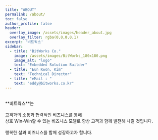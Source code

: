 ```yaml
---
title: "ABOUT"
permalink: /about/
toc: false
author_profile: false
header:
  overlay_image: /assets/images/header_about.jpg
  overlay_filter: rgba(0,0,0,0.1)
excerpt: '비트웍스'  
sidebar:
  - title: "BitWorks Co."
    image: /assets/images/BitWorks_180x180.png
    image_alt: "logo"
    text: "Embedded Solution Builder"
  - title: "Eun Kwon, Kim"
    text: "Technical Director"
  - title: "eMail : "
    text: "eddy@bitworks.co.kr"
---
```

<br/>
**비트웍스**는<br/><br/>
고객과의 소통과 협력적인 비즈니스를 통해<br/>
상호 Win-Win할 수 있는 비즈니스 모델로 항상 고객과 함께 발전해 나갈 것입니다.<br/>
<br/>행복한 삶과 비즈니스를 함께 성장하고자 합니다.